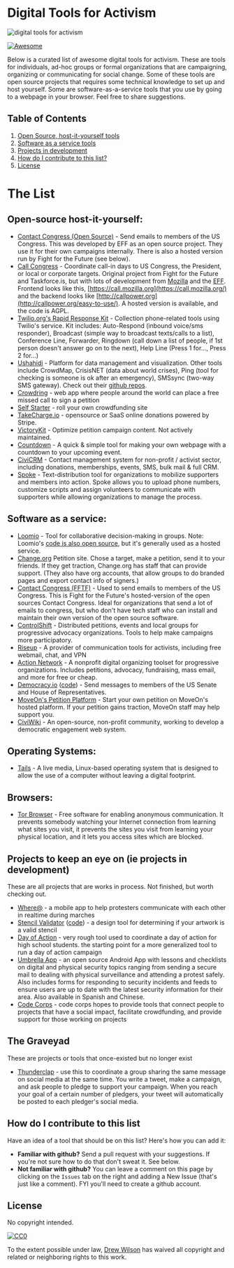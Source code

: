 # Digital Tools for Activism

![digital tools for activism](https://raw.githubusercontent.com/drewrwilson/toolsforactivism/master/digital-tool.jpg "digital tools for activism")

[![Awesome](https://cdn.rawgit.com/sindresorhus/awesome/d7305f38d29fed78fa85652e3a63e154dd8e8829/media/badge.svg)](https://github.com/sindresorhus/awesome)

Below is a curated list of awesome digital tools for activism. These are tools for individuals, ad-hoc groups or formal organizations that are campaigning, organizing or communicating for social change. Some of these tools are open source projects that requires some technical knowledge to set up and host yourself. Some are software-as-a-service tools that you use by going to a webpage in your browser. Feel free to share suggestions.

## Table of Contents

  1. [Open Source, host-it-yourself tools](#open-source-host-it-yourself)
  2. [Software as a service tools](#software-as-a-service)
  3. [Projects in development](#projects-to-keep-an-eye-on-ie-projects-in-development)
  4. [How do I contribute to this list?](#how-do-i-contribute-to-this-list)
  5. [License](#license)


# The List

## Open-source host-it-yourself:

 * [Contact Congress (Open Source)](https://github.com/EFForg/contact-congress) - Send emails to members of the US Congress. This was developed by EFF as an open source project. They use it for their own campaigns internally. There is also a hosted version run by Fight for the Future (see below).
 * [Call Congress](https://github.com/fightforthefuture/call-congress) - Coordinate call-in days to US Congress, the President, or local or corporate targets. Original project from Fight for the Future and Taskforce.is, but with lots of development from [Mozilla](https://github.com/mozilla/call-congress) and the [EFF](https://github.com/effOrg/call-congress/tree/refactor/master). Frontend looks like this, [https://call.mozilla.org](https://call.mozilla.org/) and the backend looks like [http://callpower.org](http://callpower.org/easy-to-use/). A hosted version is available, and the code is AGPL.
 * [Twilio.org's Rapid Response Kit](https://github.com/Twilio-org/rapid-response-kit) - Collection phone-related tools using Twilio's service. Kit includes: Auto-Respond (inbound voice/sms responder), Broadcast (simple way to broadcast texts/calls to a list), Conference Line, Forwarder, Ringdown (call down a list of people, if 1st person doesn't answer go on to the next), Help Line (Press 1 for..., Press 2 for...)
 * [Ushahidi](https://www.ushahidi.com/) - Platform for data management and visualization. Other tools include CrowdMap, CrisisNET (data about world crises), Ping (tool for checking is someone is ok after an emergency), SMSsync (two-way SMS gateway). Check out their [github repos](https://github.com/ushahidi).
 * [Crowdring](https://github.com/therules/CrowdRing) - web app where people around the world can place a free missed call to sign a petition
 * [Self Starter](https://github.com/lockitron/selfstarter) - roll your own crowdfunding site
 * [TakeCharge.io](https://github.com/controlshift/prague-server) - opensource or SaaS online donations powered by Stripe.
 * [VictoryKit](http://www.victorykitapp.com) - Optimize petition campaign content. Not actively maintained.
 * [Countdown](https://github.com/drewrwilson/countdown) - A quick & simple tool for making your own webpage with a countdown to your upcoming event.
 * [CiviCRM](https://civicrm.org/) - Contact management system for non-profit / activist sector, including donations, memberships, events, SMS, bulk mail & full CRM.
 * [Spoke](https://github.com/Elizabeth-Warren/Spoke) - Text-distribution tool for organizations to mobilize supporters and members into action. Spoke allows you to upload phone numbers, customize scripts and assign volunteers to communicate with supporters while allowing organizations to manage the process.

## Software as a service:

 * [Loomio](https://www.loomio.org/) - Tool for collaborative decision-making in groups. Note: Loomio's [code is also open source](https://github.com/loomio/loomio), but it's generally used as a hosted service.
 * [Change.org](https://www.change.org/) Petition site. Chose a target, make a petition, send it to your friends. If they get traction, Change.org has staff that can provide support. (They also have org accounts, that allow groups to do branded pages and export contact info of signers.)
 * [Contact Congress (FFTF)](http://congress.fightforthefuture.org/) - Used to send emails to members of the US Congress. This is Fight for the Future's hosted-version of the open sources Contact Congress. Ideal for organizations that send a lot of emails to congress, but who don't have tech staff who can install and maintain their own version of the open source software.
 * [ControlShift](https://www.controlshiftlabs.com/) - Distributed petitions, events and local groups for progressive advocacy organizations. Tools to help make campaigns more participatory.
 * [Riseup](http://riseup.net/) - A provider of communication tools for activists, including free webmail, chat, and VPN
 * [Action Network](https://actionnetwork.org) - A nonprofit digital organizing toolset for progressive organizations. Includes petitions, advocacy, fundraising, mass email, and more for free or cheap.
 * [Democracy.io](https://democracy.io) ([code](https://github.com/sinak/democracy.io)) - Send messages to members of the US Senate and House of Representatives. 
 * [MoveOn's Petition Platform](https://petitions.moveon.org/) - Start your own petition on MoveOn's hosted platform. If your petition gains traction, MoveOn staff may help support you.
 * [CiviWiki](http://www.civiwiki.org/) - An open-source, non-profit community, working to develop a democratic engagement web system.
 
## Operating Systems:

 * [Tails](https://tails.boum.org/) - A live media, Linux-based operating system that is designed to allow the use of a computer without leaving a digital footprint.
 
 ## Browsers:

 * [Tor Browser](https://github.com/TheTorProject/gettorbrowser) - Free software for enabling anonymous communication. It prevents somebody watching your Internet connection from learning what sites you visit, it prevents the sites you visit from learning your physical location, and it lets you access sites which are blocked.

## Projects to keep an eye on (ie projects in development)

These are all projects that are works in process. Not finished, but worth checking out.

 * [Where@](https://github.com/the-learning-collective/whereat-macroid) - a mobile app to help protesters communicate with each other in realtime during marches
 * [Stencil Validator](https://drewrwilson.com/stencilvalidator/) ([code](https://github.com/drewrwilson/stencilvalidator)) - a design tool for determining if your artwork is a valid stencil
 * [Day of Action](https://github.com/handsupwalkout/handsupwalkout.github.io) - very rough tool used to coordinate a day of action for high school students. the starting point for a more generalized tool to run a day of action campaign
 * [Umbrella App](https://github.com/securityfirst/Umbrella_android) - an open source Android App with lessons and checklists on digital and physical security topics ranging from sending a secure mail to dealing with physical surveillance and attending a protest safely. Also includes forms for responding to security incidents and feeds to ensure users are up to date with the latest security information for their area. Also available in Spanish and Chinese.
 * [Code Corps](https://github.com/code-corps) - code corps hopes to provide tools that connect people to projects that have a social impact, facilitate crowdfunding, and provide support for those working on projects 

## The Graveyad

These are projects or tools that once-existed but no longer exist
 * [Thunderclap](http://thunderclap.it) - use this to coordinate a group sharing the same message on social media at the same time. You write a tweet, make a campaign, and ask people to pledge to support your campaign. When you reach your goal of a certain number of pledgers, your tweet will automatically be posted to each pledger's social media.


## How do I contribute to this list

Have an idea of a tool that should be on this list? Here's how you can add it:
 * **Familiar with github?** Send a pull request with your suggestions. If you're not sure how to do that don't sweat it. See below.
 * **Not familiar with github?** You can leave a comment on this page by clicking on the `Issues` tab on the right and adding a New Issue (that's just like a comment). FYI you'll need to create a github account.

## License

No copyright intended.

[![CC0](https://i.creativecommons.org/p/zero/1.0/88x31.png)](https://creativecommons.org/publicdomain/zero/1.0/)

To the extent possible under law, [Drew Wilson](https://drewrwilson.com) has waived all copyright and related or neighboring rights to this work.
